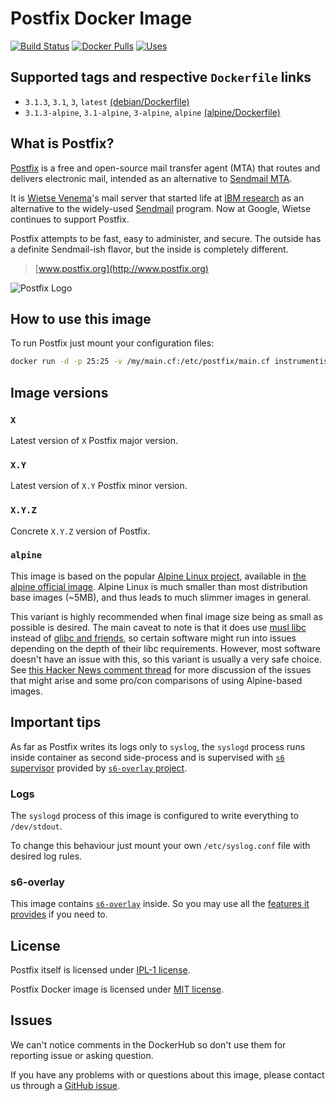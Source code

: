 Postfix Docker Image
====================

[![Build Status](https://travis-ci.org/instrumentisto/postfix-docker-image.svg?branch=master)](https://travis-ci.org/instrumentisto/postfix-docker-image)
[![Docker Pulls](https://img.shields.io/docker/pulls/instrumentisto/postfix.svg)](https://hub.docker.com/r/instrumentisto/postfix)
[![Uses](https://img.shields.io/badge/uses-s6--overlay-blue.svg)][21]




## Supported tags and respective `Dockerfile` links

- `3.1.3`, `3.1`, `3`, `latest` [(debian/Dockerfile)][101]
- `3.1.3-alpine`, `3.1-alpine`, `3-alpine`, `alpine` [(alpine/Dockerfile)][102]




## What is Postfix?

[Postfix][13] is a free and open-source mail transfer agent (MTA) that routes and delivers electronic mail, intended as an alternative to [Sendmail MTA][12].

It is [Wietse Venema][10]'s mail server that started life at [IBM research][11] as an alternative to the widely-used [Sendmail][12] program. Now at Google, Wietse continues to support Postfix.

Postfix attempts to be fast, easy to administer, and secure. The outside has a definite Sendmail-ish flavor, but the inside is completely different.

> [www.postfix.org](http://www.postfix.org)

![Postfix Logo](http://www.postfix.org/mysza.gif)




## How to use this image

To run Postfix just mount your configuration files: 
```bash
docker run -d -p 25:25 -v /my/main.cf:/etc/postfix/main.cf instrumentisto/postfix
```




## Image versions


### `X`

Latest version of `X` Postfix major version.


### `X.Y`

Latest version of `X.Y` Postfix minor version.


### `X.Y.Z`

Concrete `X.Y.Z` version of Postfix.


### `alpine`

This image is based on the popular [Alpine Linux project][1], available in [the alpine official image][2].
Alpine Linux is much smaller than most distribution base images (~5MB), and thus leads to much slimmer images in general.

This variant is highly recommended when final image size being as small as possible is desired. The main caveat to note is that it does use [musl libc][4] instead of [glibc and friends][5], so certain software might run into issues depending on the depth of their libc requirements. However, most software doesn't have an issue with this, so this variant is usually a very safe choice. See [this Hacker News comment thread][6] for more discussion of the issues that might arise and some pro/con comparisons of using Alpine-based images.




## Important tips

As far as Postfix writes its logs only to `syslog`, the `syslogd` process runs inside container as second side-process and is supervised with [`s6` supervisor][20] provided by [`s6-overlay` project][21].


### Logs

The `syslogd` process of this image is configured to write everything to `/dev/stdout`.

To change this behaviour just mount your own `/etc/syslog.conf` file with desired log rules.


### s6-overlay

This image contains [`s6-overlay`][21] inside. So you may use all the [features it provides][22] if you need to.




## License

Postfix itself is licensed under [IPL-1 license][91].

Postfix Docker image is licensed under [MIT license][92].




## Issues

We can't notice comments in the DockerHub so don't use them for reporting issue or asking question.

If you have any problems with or questions about this image, please contact us through a [GitHub issue][3].





[1]: http://alpinelinux.org
[2]: https://hub.docker.com/_/alpine
[3]: https://github.com/instrumentisto/postfix-docker-image/issues
[4]: http://www.musl-libc.org
[5]: http://www.etalabs.net/compare_libcs.html
[6]: https://news.ycombinator.com/item?id=10782897
[10]: http://www.porcupine.org/wietse
[11]: http://www.research.ibm.com
[12]: http://www.sendmail.org
[13]: https://en.wikipedia.org/wiki/Postfix_(software)
[20]: http://skarnet.org/software/s6/overview.html
[21]: https://github.com/just-containers/s6-overlay
[22]: https://github.com/just-containers/s6-overlay#usage
[91]: http://www.postfix.org/IBM-Public-License-1.0.txt
[92]: https://github.com/instrumentisto/postfix-docker-image/blob/master/LICENSE.md
[101]: https://github.com/instrumentisto/postfix-docker-image/blob/master/debian/Dockerfile
[102]: https://github.com/instrumentisto/postfix-docker-image/blob/master/alpine/Dockerfile
